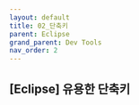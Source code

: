 ```yaml
---
layout: default
title: 02_단축키
parent: Eclipse
grand_parent: Dev Tools
nav_order: 2
---
```


## [Eclipse] 유용한 단축키




